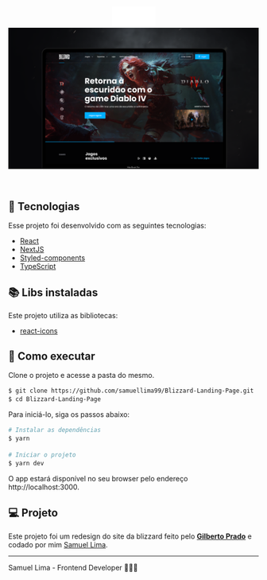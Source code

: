 <p align="center">
  <img src="./public/assets/logo.png" alt="Blizzard" />
  
  <img src="./public/assets/github-banner.png" alt="Landing Page Blizzard">

</p>

<br>

## 🧪 Tecnologias

Esse projeto foi desenvolvido com as seguintes tecnologias:

- [React](https://reactjs.org)
- [NextJS](https://nextjs.org/)
- [Styled-components](https://styled-components.com/)
- [TypeScript](https://www.typescriptlang.org/)

## 📚 Libs instaladas

Este projeto utiliza as bibliotecas:

- [react-icons](https://react-icons.github.io/react-icons/?name=md)

## 🚀 Como executar

Clone o projeto e acesse a pasta do mesmo.

```bash
$ git clone https://github.com/samuellima99/Blizzard-Landing-Page.git
$ cd Blizzard-Landing-Page
```

Para iniciá-lo, siga os passos abaixo:

```bash
# Instalar as dependências
$ yarn

# Iniciar o projeto
$ yarn dev
```

O app estará disponível no seu browser pelo endereço http://localhost:3000.

## 💻 Projeto

Este projeto foi um redesign do site da blizzard feito pelo **[Gilberto Prado](https://www.linkedin.com/in/gilberto-insanydesign/)** e codado por mim [Samuel Lima](https://www.linkedin.com/in/samuel-lima-220658163/).

---

Samuel Lima - Frontend Developer 🤟🏻🚀
